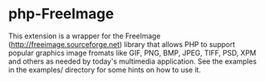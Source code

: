# php-FreeImage
This extension is a wrapper for the FreeImage (http://freeimage.sourceforge.net)
library that allows PHP to support popular graphics image fromats like GIF, PNG,
BMP, JPEG, TIFF, PSD, XPM and others as needed by today's multimedia application.
See the examples in the examples/ directory for some hints on how to use it.
